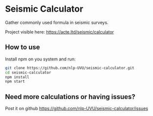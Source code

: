 # Seismic Calculator

Gather commonly used formula in seismic surveys.

Project visible here: https://acte.ltd/seismic/calculator

## How to use

Install npm on you system and run:

```sh
git clone https://github.com/nlp-UVU/seismic-calculator.git
cd seismic-calculator
npm install
npm start
```

## Need more calculations or having issues?

Post it on github https://github.com/nlp-UVU/seismic-calculator/issues
